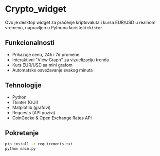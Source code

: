 # Crypto_widget
Ovo je desktop widget za praćenje kriptovaluta i kursa EUR/USD u realnom vremenu, napravljen u Pythonu koristeći `tkinter`.


## Funkcionalnosti
- Prikazuje cenu, 24h i 7d promene
- Interaktivni "View Graph" za vizuelizaciju trenda
- Kurs EUR/USD sa mini grafom
- Automatsko osvežavanje svakog minuta

## Tehnologije
- Python
- Tkinter (GUI)
- Matplotlib (grafovi)
- Requests (API pozivi)
- CoinGecko & Open Exchange Rates API

## Pokretanje
```bash
pip install -r requirements.txt
python main.py

